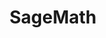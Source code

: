 ---
layout: toctree
title: SageMath
permalink: /blog/coding/sagemaath/
parent: /blog/coding/

previewchild: true
enumerategrandchild: true
previewgrandchild: true
---